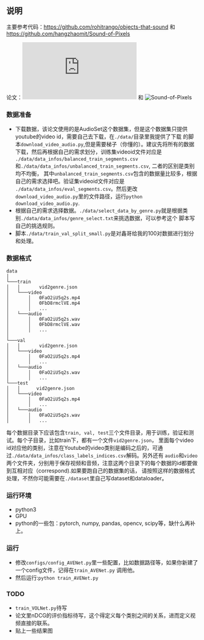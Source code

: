 ##  说明
主要参考代码：https://github.com/rohitrango/objects-that-sound 和 https://github.com/hangzhaomit/Sound-of-Pixels

论文：![objects-that-sound](https://arxiv.org/pdf/1712.06651.pdf) 和 ![Sound-of-Pixels](https://arxiv.org/abs/1804.03160)
### 数据准备
* 下载数据，该论文使用的是AudioSet这个数据集，但是这个数据集只提供youtube的video id，需要自己去下载，在`./data/`目录里我提供了下载
的脚本`download_video_audio.py`,但是需要梯子（你懂的）。建议先将所有的数据下载，然后再根据自己的需求划分，训练集videoid文件对应是
`./data/data_infos/balanced_train_segments.csv`和`./data/data_infos/unbalanced_train_segments.csv`, 二者的区别是类别均不均衡，
其中`unbalanced_train_segments.csv`包含的数据量比较多，根据自己的需求选择吧。验证集videoid文件对应是
`./data/data_infos/eval_segments.csv`。然后更改`download_video_audio.py`里的文件路径，运行`python download_video_audio.py`.
* 根据自己的需求选择数据。`./data/select_data_by_genre.py`就是根据类别`./data/data_infos/genre_select.txt`来挑选数据，可以参考这个
脚本写自己的挑选规则。
* 脚本`./data/train_val_split_small.py`是对鑫哥给我的100对数据进行划分和处理。

### 数据格式
```
data   
│
└───train
│   │       vid2genre.json
│   └───video
│       │   0FaO2iU5q2s.mp4
│       │   0FbD8rmclVE.mp4
│       │   ...
│   └───audio
│       │   0FaO2iU5q2s.wav
│       │   0FbD8rmclVE.wav
│       │   ...
│   
└───val
│   │       vid2genre.json
│   └───video
│       │   0FaO2iU5q2s.mp4
│       │   ...
│   └───audio
│       │   0FaO2iU5q2s.wav
│       │   ...
└───test
│   │      vid2genre.json
│   └───video
│       │   0FaO2iU5q2s.mp4
│       │   ...
│   └───audio
│       │   0FaO2iU5q2s.wav
│       │   ...
```

每个数据目录下应该包含`train, val, test`三个文件目录，用于训练，验证和测试。每个子目录，比如train下，都有一个文件`vid2genre.json`，
里面每个video id对应他的类别，注意在Youtube的video类别是编码之后的，可通过`./data/data_infos/class_labels_indices.csv`解码。另外还有
`audio`和`video`两个文件夹，分别用于保存视频和音频，注意这两个目录下的每个数据的id都要做到互相对应（correspond).如果要跑自己的数据集的话，
请按照这样的数据格式处理，不然你可能需要在`./dataset`里自己写dataset和dataloader。

### 运行环境
* python3
* GPU
* python的一些包：pytorch, numpy, pandas, opencv, scipy等，缺什么再补上。

### 运行
* 修改`configs/config_AVENet.py`里一些配置，比如数据路径等，如果你新建了一个config文件，记得在`train_AVENet.py`
调用他。
* 然后运行:`python train_AVENet.py`

### TODO
* `train_VOLNet.py`待写
* 论文里nDCG的评价指标待写，这个得定义每个类别之间的关系，进而定义视频直接的联系。
* 贴上一些结果图

